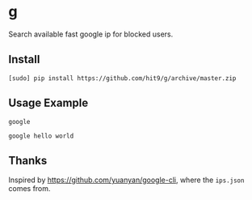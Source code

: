 g
=

Search available fast google ip for blocked users.

Install
-------

    [sudo] pip install https://github.com/hit9/g/archive/master.zip


Usage Example
-------------

    google

    google hello world

Thanks
------

Inspired by https://github.com/yuanyan/google-cli, where the `ips.json` comes from.
